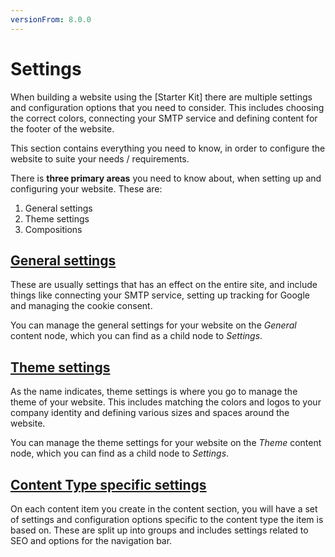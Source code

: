```yaml
---
versionFrom: 8.0.0
---
```


# Settings

When building a website using the [Starter Kit] there are multiple settings and configuration options that you need to consider. This includes choosing the correct colors, connecting your SMTP service and defining content for the footer of the website.

This section contains everything you need to know, in order to configure the website to suite your needs / requirements.

There is **three primary areas** you need to know about, when setting up and configuring your website. These are:

1. General settings
2. Theme settings
3. Compositions

## [General settings](General-Settings)

These are usually settings that has an effect on the entire site, and include things like connecting your SMTP service, setting up tracking for Google and managing the cookie consent.

You can manage the general settings for your website on the *General* content node, which you can find as a child node to *Settings*.

## [Theme settings](Theme-settings)

As the name indicates, theme settings is where you go to manage the theme of your website. This includes matching the colors and logos to your company identity and defining various sizes and spaces around the website.

You can manage the theme settings for your website on the *Theme* content node, which you can find as a child node to *Settings*.

## [Content Type specific settings](Specific-Settings)

On each content item you create in the content section, you will have a set of settings and configuration options specific to the content type the item is based on. These are split up into groups and includes settings related to SEO and options for the navigation bar.